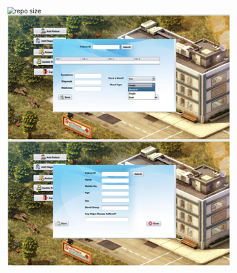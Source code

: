 ![repo size](https://img.shields.io/github/repo-size/suvrashaw/hms070501?style=plastic)
![sccreenshot](images/1.png)
![sccreenshot](images/2.png)